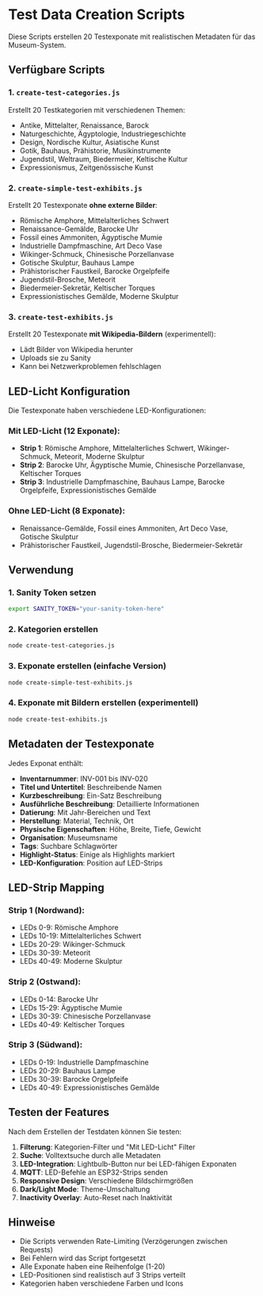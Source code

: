 # Test Data Creation Scripts

Diese Scripts erstellen 20 Testexponate mit realistischen Metadaten für das Museum-System.

## Verfügbare Scripts

### 1. `create-test-categories.js`
Erstellt 20 Testkategorien mit verschiedenen Themen:
- Antike, Mittelalter, Renaissance, Barock
- Naturgeschichte, Ägyptologie, Industriegeschichte
- Design, Nordische Kultur, Asiatische Kunst
- Gotik, Bauhaus, Prähistorie, Musikinstrumente
- Jugendstil, Weltraum, Biedermeier, Keltische Kultur
- Expressionismus, Zeitgenössische Kunst

### 2. `create-simple-test-exhibits.js`
Erstellt 20 Testexponate **ohne externe Bilder**:
- Römische Amphore, Mittelalterliches Schwert
- Renaissance-Gemälde, Barocke Uhr
- Fossil eines Ammoniten, Ägyptische Mumie
- Industrielle Dampfmaschine, Art Deco Vase
- Wikinger-Schmuck, Chinesische Porzellanvase
- Gotische Skulptur, Bauhaus Lampe
- Prähistorischer Faustkeil, Barocke Orgelpfeife
- Jugendstil-Brosche, Meteorit
- Biedermeier-Sekretär, Keltischer Torques
- Expressionistisches Gemälde, Moderne Skulptur

### 3. `create-test-exhibits.js`
Erstellt 20 Testexponate **mit Wikipedia-Bildern** (experimentell):
- Lädt Bilder von Wikipedia herunter
- Uploads sie zu Sanity
- Kann bei Netzwerkproblemen fehlschlagen

## LED-Licht Konfiguration

Die Testexponate haben verschiedene LED-Konfigurationen:

### Mit LED-Licht (12 Exponate):
- **Strip 1**: Römische Amphore, Mittelalterliches Schwert, Wikinger-Schmuck, Meteorit, Moderne Skulptur
- **Strip 2**: Barocke Uhr, Ägyptische Mumie, Chinesische Porzellanvase, Keltischer Torques
- **Strip 3**: Industrielle Dampfmaschine, Bauhaus Lampe, Barocke Orgelpfeife, Expressionistisches Gemälde

### Ohne LED-Licht (8 Exponate):
- Renaissance-Gemälde, Fossil eines Ammoniten, Art Deco Vase, Gotische Skulptur
- Prähistorischer Faustkeil, Jugendstil-Brosche, Biedermeier-Sekretär

## Verwendung

### 1. Sanity Token setzen
```bash
export SANITY_TOKEN="your-sanity-token-here"
```

### 2. Kategorien erstellen
```bash
node create-test-categories.js
```

### 3. Exponate erstellen (einfache Version)
```bash
node create-simple-test-exhibits.js
```

### 4. Exponate mit Bildern erstellen (experimentell)
```bash
node create-test-exhibits.js
```

## Metadaten der Testexponate

Jedes Exponat enthält:
- **Inventarnummer**: INV-001 bis INV-020
- **Titel und Untertitel**: Beschreibende Namen
- **Kurzbeschreibung**: Ein-Satz Beschreibung
- **Ausführliche Beschreibung**: Detaillierte Informationen
- **Datierung**: Mit Jahr-Bereichen und Text
- **Herstellung**: Material, Technik, Ort
- **Physische Eigenschaften**: Höhe, Breite, Tiefe, Gewicht
- **Organisation**: Museumsname
- **Tags**: Suchbare Schlagwörter
- **Highlight-Status**: Einige als Highlights markiert
- **LED-Konfiguration**: Position auf LED-Strips

## LED-Strip Mapping

### Strip 1 (Nordwand):
- LEDs 0-9: Römische Amphore
- LEDs 10-19: Mittelalterliches Schwert
- LEDs 20-29: Wikinger-Schmuck
- LEDs 30-39: Meteorit
- LEDs 40-49: Moderne Skulptur

### Strip 2 (Ostwand):
- LEDs 0-14: Barocke Uhr
- LEDs 15-29: Ägyptische Mumie
- LEDs 30-39: Chinesische Porzellanvase
- LEDs 40-49: Keltischer Torques

### Strip 3 (Südwand):
- LEDs 0-19: Industrielle Dampfmaschine
- LEDs 20-29: Bauhaus Lampe
- LEDs 30-39: Barocke Orgelpfeife
- LEDs 40-49: Expressionistisches Gemälde

## Testen der Features

Nach dem Erstellen der Testdaten können Sie testen:

1. **Filterung**: Kategorien-Filter und "Mit LED-Licht" Filter
2. **Suche**: Volltextsuche durch alle Metadaten
3. **LED-Integration**: Lightbulb-Button nur bei LED-fähigen Exponaten
4. **MQTT**: LED-Befehle an ESP32-Strips senden
5. **Responsive Design**: Verschiedene Bildschirmgrößen
6. **Dark/Light Mode**: Theme-Umschaltung
7. **Inactivity Overlay**: Auto-Reset nach Inaktivität

## Hinweise

- Die Scripts verwenden Rate-Limiting (Verzögerungen zwischen Requests)
- Bei Fehlern wird das Script fortgesetzt
- Alle Exponate haben eine Reihenfolge (1-20)
- LED-Positionen sind realistisch auf 3 Strips verteilt
- Kategorien haben verschiedene Farben und Icons

